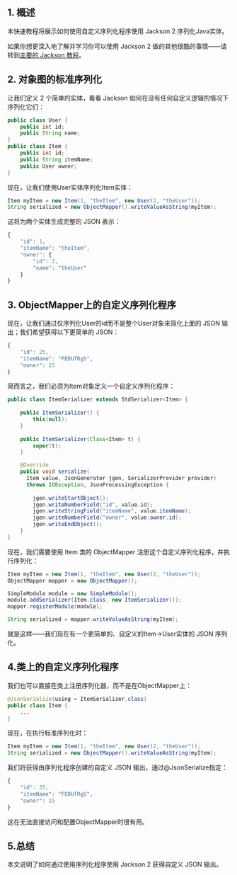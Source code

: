 ## 1. 概述

本快速教程将展示如何使用自定义序列化程序使用 Jackson 2 序列化Java实体。

如果你想更深入地了解并学习你可以使用 Jackson 2 做的其他很酷的事情——请转到[主要的 Jackson 教程](https://www.baeldung.com/jackson)。

## 2. 对象图的标准序列化

让我们定义 2 个简单的实体，看看 Jackson 如何在没有任何自定义逻辑的情况下序列化它们：

```java
public class User {
    public int id;
    public String name;
}
public class Item {
    public int id;
    public String itemName;
    public User owner;
}
```

现在，让我们使用User实体序列化Item实体：

```java
Item myItem = new Item(1, "theItem", new User(2, "theUser"));
String serialized = new ObjectMapper().writeValueAsString(myItem);
```

这将为两个实体生成完整的 JSON 表示：

```javascript
{
    "id": 1,
    "itemName": "theItem",
    "owner": {
        "id": 2,
        "name": "theUser"
    }
}
```

## 3. ObjectMapper上的自定义序列化程序 

现在，让我们通过仅序列化User的id而不是整个User对象来简化上面的 JSON 输出；我们希望获得以下更简单的 JSON：

```javascript
{
    "id": 25,
    "itemName": "FEDUfRgS",
    "owner": 15
}
```

简而言之，我们必须为Item对象定义一个自定义序列化程序：

```java
public class ItemSerializer extends StdSerializer<Item> {
    
    public ItemSerializer() {
        this(null);
    }
  
    public ItemSerializer(Class<Item> t) {
        super(t);
    }

    @Override
    public void serialize(
      Item value, JsonGenerator jgen, SerializerProvider provider) 
      throws IOException, JsonProcessingException {
 
        jgen.writeStartObject();
        jgen.writeNumberField("id", value.id);
        jgen.writeStringField("itemName", value.itemName);
        jgen.writeNumberField("owner", value.owner.id);
        jgen.writeEndObject();
    }
}
```

现在，我们需要使用 Item 类的 ObjectMapper 注册这个自定义序列化程序，并执行序列化：

```java
Item myItem = new Item(1, "theItem", new User(2, "theUser"));
ObjectMapper mapper = new ObjectMapper();

SimpleModule module = new SimpleModule();
module.addSerializer(Item.class, new ItemSerializer());
mapper.registerModule(module);

String serialized = mapper.writeValueAsString(myItem);
```

就是这样——我们现在有一个更简单的、自定义的Item->User实体的 JSON 序列化。

## 4.类上的自定义序列化程序

我们也可以直接在类上注册序列化器，而不是在ObjectMapper上：

```java
@JsonSerialize(using = ItemSerializer.class)
public class Item {
    ...
}
```

现在，在执行标准序列化时：

```java
Item myItem = new Item(1, "theItem", new User(2, "theUser"));
String serialized = new ObjectMapper().writeValueAsString(myItem);
```

我们将获得由序列化程序创建的自定义 JSON 输出，通过@JsonSerialize指定：

```javascript
{
    "id": 25,
    "itemName": "FEDUfRgS",
    "owner": 15
}
```

这在无法直接访问和配置ObjectMapper时很有用。

## 5.总结

本文说明了如何通过使用序列化程序使用 Jackson 2 获得自定义 JSON 输出。